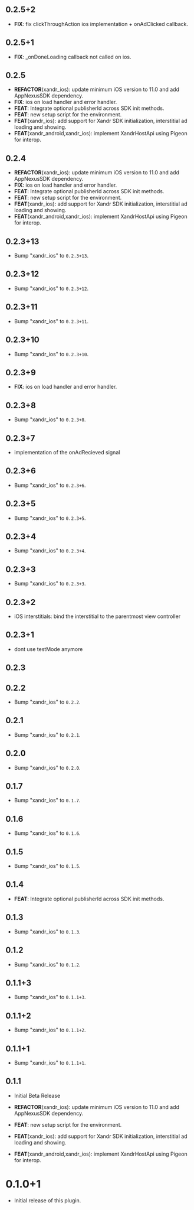## 0.2.5+2

 - **FIX**: fix clickThroughAction ios implementation + onAdClicked callback.

## 0.2.5+1

 - **FIX**: _onDoneLoading callback not called on ios.

## 0.2.5

 - **REFACTOR**(xandr_ios): update minimum iOS version to 11.0 and add AppNexusSDK dependency.
 - **FIX**: ios on load handler and error handler.
 - **FEAT**: Integrate optional publisherId across SDK init methods.
 - **FEAT**: new setup script for the environment.
 - **FEAT**(xandr_ios): add support for Xandr SDK initialization, interstitial ad loading and showing.
 - **FEAT**(xandr_android,xandr_ios): implement XandrHostApi using Pigeon for interop.

## 0.2.4

 - **REFACTOR**(xandr_ios): update minimum iOS version to 11.0 and add AppNexusSDK dependency.
 - **FIX**: ios on load handler and error handler.
 - **FEAT**: Integrate optional publisherId across SDK init methods.
 - **FEAT**: new setup script for the environment.
 - **FEAT**(xandr_ios): add support for Xandr SDK initialization, interstitial ad loading and showing.
 - **FEAT**(xandr_android,xandr_ios): implement XandrHostApi using Pigeon for interop.

## 0.2.3+13

 - Bump "xandr_ios" to `0.2.3+13`.

## 0.2.3+12

 - Bump "xandr_ios" to `0.2.3+12`.

## 0.2.3+11

 - Bump "xandr_ios" to `0.2.3+11`.

## 0.2.3+10

 - Bump "xandr_ios" to `0.2.3+10`.

## 0.2.3+9

 - **FIX**: ios on load handler and error handler.

## 0.2.3+8

 - Bump "xandr_ios" to `0.2.3+8`.

## 0.2.3+7

 - implementation of the onAdRecieved signal

## 0.2.3+6

 - Bump "xandr_ios" to `0.2.3+6`.

## 0.2.3+5

 - Bump "xandr_ios" to `0.2.3+5`.

## 0.2.3+4

 - Bump "xandr_ios" to `0.2.3+4`.

## 0.2.3+3

 - Bump "xandr_ios" to `0.2.3+3`.

## 0.2.3+2

 - iOS interstitials: bind the interstitial to the parentmost view controller

## 0.2.3+1

 - dont use testMode anymore

## 0.2.3

## 0.2.2

 - Bump "xandr_ios" to `0.2.2`.

## 0.2.1

 - Bump "xandr_ios" to `0.2.1`.

## 0.2.0

 - Bump "xandr_ios" to `0.2.0`.

## 0.1.7

 - Bump "xandr_ios" to `0.1.7`.

## 0.1.6

 - Bump "xandr_ios" to `0.1.6`.

## 0.1.5

 - Bump "xandr_ios" to `0.1.5`.

## 0.1.4

 - **FEAT**: Integrate optional publisherId across SDK init methods.

## 0.1.3

 - Bump "xandr_ios" to `0.1.3`.

## 0.1.2

 - Bump "xandr_ios" to `0.1.2`.

## 0.1.1+3

 - Bump "xandr_ios" to `0.1.1+3`.

## 0.1.1+2

 - Bump "xandr_ios" to `0.1.1+2`.

## 0.1.1+1

 - Bump "xandr_ios" to `0.1.1+1`.

## 0.1.1

 - Initial Beta Release

 - **REFACTOR**(xandr_ios): update minimum iOS version to 11.0 and add AppNexusSDK dependency.
 - **FEAT**: new setup script for the environment.
 - **FEAT**(xandr_ios): add support for Xandr SDK initialization, interstitial ad loading and showing.
 - **FEAT**(xandr_android,xandr_ios): implement XandrHostApi using Pigeon for interop.

# 0.1.0+1

- Initial release of this plugin.